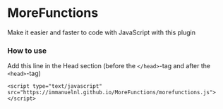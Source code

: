 # MoreFunctions
Make it easier and faster to code with JavaScript with this plugin

### How to use
Add this line in the Head section (before the `</head>`-tag and after the `<head>`-tag)

`<script type="text/javascript" src="https://immanuelnl.github.io/MoreFunctions/morefunctions.js"></script>`
